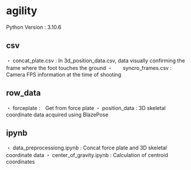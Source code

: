 # agility
Python Version : 3.10.6

## csv
  ・ concat_plate.csv :  In 3d_position_data.csv, data visually confirming the frame where the foot touches the ground
  ・　　syncro_frames.csv : Camera FPS information at the time of shooting

## row_data
  ・ forceplate :　Get from force plate
  ・ position_data : 3D skeletal coordinate data acquired using BlazePose

## ipynb
  ・ data_preprocessiong.ipynb : Concat force plate and 3D skeletal coordinate data
  ・ center_of_gravity.ipynb : Calculation of centroid coordinates
